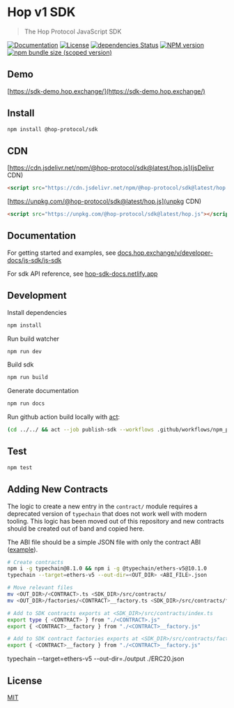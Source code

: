 # Hop v1 SDK

> The Hop Protocol JavaScript SDK

[![Documentation](https://img.shields.io/badge/documentation-available-green.svg?style=flat)](https://docs.hop.exchange/v/developer-docs/js-sdk/js-sdk)
[![License](http://img.shields.io/badge/license-MIT-blue.svg)](https://raw.githubusercontent.com/@hop-protocol/sdk/master/LICENSE)
[![dependencies Status](https://david-dm.org/@hop-protocol/sdk/status.svg)](https://david-dm.org/@hop-protocol/sdk)
[![NPM version](https://badge.fury.io/js/%40hop-protocol%2Fsdk.svg)](https://badge.fury.io/js/%40hop-protocol%2Fsdk)
[![npm bundle size (scoped version)](https://img.shields.io/bundlephobia/minzip/@hop-protocol/sdk/latest.svg)](https://bundlephobia.com/result?p=@hop-protocol/sdk@latest)

## Demo

[https://sdk-demo.hop.exchange/](https://sdk-demo.hop.exchange/)

## Install

```bash
npm install @hop-protocol/sdk
```

## CDN

[https://cdn.jsdelivr.net/npm/@hop-protocol/sdk@latest/hop.js](jsDelivr CDN)

```html
<script src="https://cdn.jsdelivr.net/npm/@hop-protocol/sdk@latest/hop.js"></script>
```

[https://unpkg.com/@hop-protocol/sdk@latest/hop.js](unpkg CDN)

```html
<script src="https://unpkg.com/@hop-protocol/sdk@latest/hop.js"></script>
```

## Documentation

For getting started and examples, see [docs.hop.exchange/v/developer-docs/js-sdk/js-sdk](https://docs.hop.exchange/v/developer-docs/js-sdk/js-sdk)

For sdk API reference, see [hop-sdk-docs.netlify.app](https://hop-sdk-docs.netlify.app/)

## Development

Install dependencies

```bash
npm install
```

Run build watcher

```bash
npm run dev
```

Build sdk

```bash
npm run build
```

Generate documentation

```bash
npm run docs
```

Run github action build locally with [act](https://github.com/nektos/act):

```sh
(cd ../../ && act --job publish-sdk --workflows .github/workflows/npm_publish_sdk.yml --secret-file=.secrets --verbose)
```

## Test

```bash
npm test
```

## Adding New Contracts

The logic to create a new entry in the `contract/` module requires a deprecated version of `typechain` that does not work well with modern tooling. This logic has been moved out of this repository and new contracts should be created out of band and copied here.

The ABI file should be a simple JSON file with only the contract ABI ([example](https://github.com/hop-protocol/hop/blob/ab7aa0f4f3d678c1c0ea3e5a6767917d9456ca24/packages/sdk-core/src/abi/generated/ERC20.json)).

```bash
# Create contracts
npm i -g typechain@8.1.0 && npm i -g @typechain/ethers-v5@10.1.0
typechain --target=ethers-v5 --out-dir=<OUT_DIR> <ABI_FILE>.json

# Move relevant files
mv <OUT_DIR>/<CONTRACT>.ts <SDK_DIR>/src/contracts/
mv <OUT_DIR>/factories/<CONTRACT>__factory.ts <SDK_DIR>/src/contracts/factories

# Add to SDK contracts exports at <SDK_DIR>/src/contracts/index.ts
export type { <CONTRACT> } from "./<CONTRACT>.js"
export { <CONTRACT>__factory } from "./<CONTRACT>__factory.js"

# Add to SDK contract factories exports at <SDK_DIR>/src/contracts/factories/index.ts
export { <CONTRACT>__factory } from "./<CONTRACT>__factory.js"
```

typechain --target=ethers-v5 --out-dir=./output ./ERC20.json



## License

[MIT](LICENSE)
